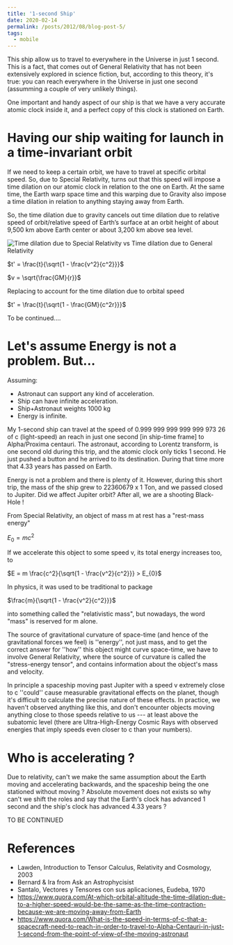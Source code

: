 ```yaml
---
title: '1-second Ship'
date: 2020-02-14
permalink: /posts/2012/08/blog-post-5/
tags:
  - mobile
---
```


This ship allow us to travel to everywhere in the Universe in just 1 second.  This is a fact, that comes out of General Relativity that has not been extensively explored in science fiction, but, according to this theory, it's true: you can reach everywhere in the Universe in just one second (assumming a couple of very unlikely things).

One important and handy aspect of our ship is that we have a very accurate atomic clock inside it, and a perfect copy of this clock is stationed on Earth.

# Having our ship waiting for launch in a time-invariant orbit

If we need to keep a certain orbit, we have to travel at specific orbital speed.  So, due to Special Relativity, turns out that this speed will impose a time dilation on our atomic clock in relation to the one on Earth.  At the same time, the Earth warp space time and this warping due to Gravity also impose a time dilation in relation to anything staying away from Earth.

So, the time dilation due to gravity cancels out time dilation due to relative speed of orbit/relative speed of Earth’s surface at an orbit height of about 9,500 km above Earth center or about 3,200 km above sea level.

![Time dilation due to Special Relativity vs Time dilation due to General Relativity](https://qph.ec.quoracdn.net/main-qimg-9ea02ce6ee927bd3d26dc31479796126.webp)

$t' = \frac{t}{\sqrt{1 - \frac{v^2}{c^2}}}$

$v = \sqrt{\frac{GM}{r}}$

Replacing to account for the time dilation due to orbital speed

$t' = \frac{t}{\sqrt{1 - \frac{GM}{c^2r}}}$

To be continued....

# Let's assume Energy is not a problem. But...

Assuming:
- Astronaut can support any kind of acceleration.
- Ship can have infinite acceleration.
- Ship+Astronaut weights 1000 kg
- Energy is infinite.

My 1-second ship can travel at the speed of 0.999 999 999 999 999 973 26 of c (light-speed) an reach in just one second [in ship-time frame] to Alpha/Proxima centauri. The astronaut, according to Lorentz transform, is one second old during this trip, and the atomic clock only ticks 1 second. He just pushed a button and he arrived to its destination. During that time more that 4.33 years has passed on Earth.

Energy is not a problem and there is plenty of it.  However, during this short trip, the mass of the ship grew to 22360679 x 1 Ton, and we passed closed to Jupiter. Did we affect Jupiter orbit? After all, we are a shooting Black-Hole !

From Special Relativity, an object of mass m at rest has a "rest-mass energy" 

$E_{0} = m c^2$

If we accelerate this object to some speed v, its total energy increases too, to 

$E = m \frac{c^2}{\sqrt{1 - \frac{v^2}{c^2}}} > E_{0}$

In physics, it was used to be traditional to package 

$\frac{m}{\sqrt{1 - \frac{v^2}{c^2}}}$

into something called the "relativistic mass", but nowadays, the word "mass" is reserved for m alone.

The source of gravitational curvature of space-time (and hence of the gravitational forces we feel) is ''energy'', not just mass, and to get the correct answer for ''how'' this object might curve space-time, we have to involve General Relativity, where the source of curvature is called the "stress-energy tensor", and contains information about the object's mass and velocity.

In principle a spaceship moving past Jupiter with a speed v extremely close to c ''could'' cause measurable gravitational effects on the planet, though it's difficult to calculate the precise nature of these effects. In practice, we haven't observed anything like this, and don't encounter objects moving anything close to those speeds relative to us --- at least above the subatomic level (there are Ultra-High-Energy Cosmic Rays with observed energies that imply speeds even closer to c than your numbers).

# Who is accelerating ?
Due to relativity, can't we make the same assumption about the Earth moving and accelerating backwards, and the spaceship being the one stationed without moving ?  Absolute movement does not exists so why can't we shift the roles and say that the Earth's clock has advanced 1 second and the ship's clock has advanced 4.33 years ?

TO BE CONTINUED


# References
* Lawden, Introduction to Tensor Calculus, Relativity and Cosmology, 2003
* Bernard & Ira from Ask an Astrophycisist
* Santalo, Vectores y Tensores con sus aplicaciones, Eudeba, 1970
* https://www.quora.com/At-which-orbital-altitude-the-time-dilation-due-to-a-higher-speed-would-be-the-same-as-the-time-contraction-because-we-are-moving-away-from-Earth
* https://www.quora.com/What-is-the-speed-in-terms-of-c-that-a-spacecraft-need-to-reach-in-order-to-travel-to-Alpha-Centauri-in-just-1-second-from-the-point-of-view-of-the-moving-astronaut
